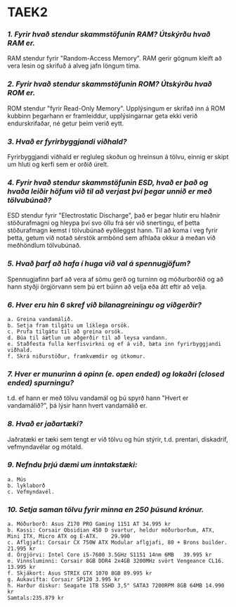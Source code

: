 # TAEK2

### *1. Fyrir hvað stendur skammstöfunin RAM? Útskýrðu hvað RAM er.*
RAM stendur fyrir "Random-Access Memory". RAM gerir gögnum kleift að vera lesin og skrifuð á alveg jafn löngum tíma.

### *2. Fyrir hvað stendur skammstöfunin ROM? Útskýrðu hvað ROM er.* 
ROM stendur "fyrir Read-Only Memory". Upplýsingum er skrifað inn á ROM kubbinn þegarhann er framleiddur, upplýsingarnar geta ekki verið endurskrifaðar, né getur þeim verið eytt.

### *3. Hvað er fyrirbyggjandi viðhald?* 
Fyrirbyggjandi viðhald er regluleg skoðun og hreinsun á tölvu, einnig er skipt um hluti og kerfi sem er orðið úrelt.

### *4. Fyrir hvað stendur skammstöfunin ESD, hvað er það og hvaða leiðir höfum við til að verjast því þegar unnið er með tölvubúnað?*
ESD stendur fyrir "Electrostatic Discharge", það er þegar hlutir eru hlaðnir stöðurafmagni og hleypa því svo öllu frá sér við snertingu, ef þetta stöðurafmagn kemst í tölvubúnað eyðileggst hann. Til að koma í veg fyrir þetta, getum við notað sérstök armbönd sem afhlaða okkur á meðan við meðhöndlum tölvubúnað.

### *5. Hvað þarf að hafa í huga við val á spennugjöfum?*
Spennugjafinn þarf að vera af sömu gerð og turninn og móðurborðið og að hann styðji örgjörvann sem þú ert búinn að velja eða átt eftir að velja.

### *6. Hver eru hin 6 skref við bilanagreiningu og viðgerðir?*

	a. Greina vandamálið.
	b. Setja fram tilgátu um líklega orsök.
	c. Prufa tilgátu til að greina orsök.
	d. Búa til áætlun um aðgerðir til að leysa vandann.
	e. Staðfesta fulla kerfisvirkni og ef á við, bæta inn fyrirbyggjandi viðhald.
	f. Skrá niðurstöður, framkvæmdir og útkomur.

### *7. Hver er munurinn á opinn (e. open ended) og lokaðri (closed ended) spurningu?* 
t.d. ef hann er með tölvu vandamál og þú spyrð hann "Hvert er vandamálið?", þá lýsir hann hvert vandamálið er.


### *8. Hvað er jaðartæki?*
Jaðratæki er tæki sem tengt er við tölvu og hún stýrir, t.d. prentari, diskadrif, vefmyndavélar og mótald.

### *9. Nefndu þrjú dæmi um inntakstæki:*

	a. Mús
	b. lyklaborð
	c. Vefmyndavél.

### *10. Setja saman tölvu fyrir minna en 250 þúsund krónur.*

	a. Móðurborð: Asus Z170 PRO Gaming 1151 AT 34.995 kr
	b. Kassi: Corsair Obsidian 450 D svartur, heldur móðurborðum, ATX, Mini ITX, Micro ATX og E-ATX.	29.990
	c. Aflgjafi: Corsair CX 750W ATX Modular aflgjafi, 80 + Brons builder.	21.995 kr
	d. Örgjörvi: Intel Core i5-7600 3.5GHz S1151 14nm 6MB	39.995 kr
	e. Vinnsluminni: Corsair 8GB DDR4 2x4GB 3200MHz svört Vengeance CL16.	13.995 kr
	f. Skjákort: Asus STRIX GTX 1070 8GB 89.995 kr
	g. Aukavifta: Corsair SP120	3.995 kr
	h. Harður diskur: Seagate 1TB SSHD 3,5" SATA3 7200RPM 8GB 64MB 14.990 kr
	Samtals:235.879 kr